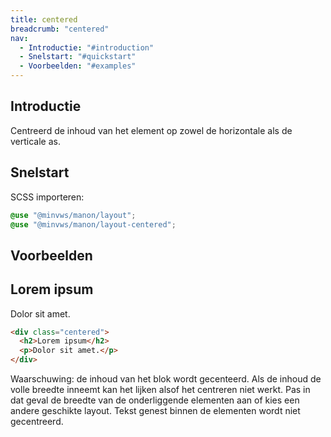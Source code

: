 ```yaml
---
title: centered
breadcrumb: "centered"
nav:
  - Introductie: "#introduction"
  - Snelstart: "#quickstart"
  - Voorbeelden: "#examples"
---
```


<h2 id="introduction">Introductie</h2>

Centreerd de inhoud van het element op zowel de horizontale als de verticale as.

<h2 id="quickstart">Snelstart</h2>

SCSS importeren:

```scss
@use "@minvws/manon/layout";
@use "@minvws/manon/layout-centered";
```

<h2 id="examples">Voorbeelden</h2>

<div class="centered">
  <h2>Lorem ipsum</h2>
  <p>Dolor sit amet.</p>
</div>

```html
<div class="centered">
  <h2>Lorem ipsum</h2>
  <p>Dolor sit amet.</p>
</div>
```

<p class="warning">
  <span>Waarschuwing:</span> de inhoud van het blok wordt
  gecenteerd. Als de inhoud de volle breedte inneemt kan het lijken alsof het centreren niet
  werkt. Pas in dat geval de breedte van de onderliggende elementen aan of kies
  een andere geschikte layout. Tekst genest binnen de elementen wordt niet gecentreerd.
</p>

